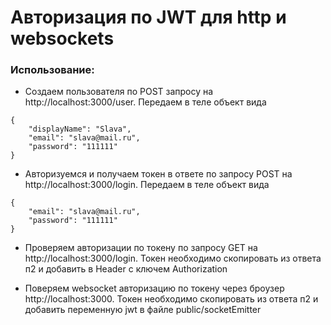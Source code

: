 # Авторизация по JWT для http и websockets


### Использование:

+ Создаем пользователя по POST запросу на http://localhost:3000/user. Передаем в теле объект вида
```
{
	"displayName": "Slava",
	"email": "slava@mail.ru",
	"password": "111111"
}
```

+ Авторизуемся и получаем токен в ответе по запросу POST на http://localhost:3000/login. Передаем в теле объект вида

```
{
	"email": "slava@mail.ru",
	"password": "111111"
}
```

+ Проверяем авторизации по токену по запросу GET на http://localhost:3000/login. 
Токен необходимо скопировать из ответа п2 и добавить в Header с ключем Authorization

+ Поверяем websocket авторизацию по токену через броузер http://localhost:3000. Токен необходимо скопировать из ответа п2 и добавить переменную jwt в файле public/socketEmitter